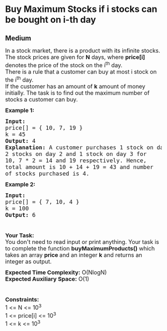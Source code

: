# Buy Maximum Stocks if i stocks can be bought on i-th day
##  Medium 
<div class="problem-statement">
                <p></p><p><span style="font-size:18px">In a stock market, there is a product with its infinite stocks. The stock prices are given for&nbsp;<strong>N</strong>&nbsp;days, where <strong>price[i]</strong> denotes the price of the stock on the i<sup>th</sup>&nbsp;day.<br>
There is a rule that a customer can buy at most i stock on the i<sup>th</sup>&nbsp;day.<br>
If the customer has an amount of&nbsp;<strong>k</strong>&nbsp;amount of money initially. The task is to&nbsp;find out the maximum number of stocks a customer can buy.&nbsp;</span></p>

<p><span style="font-size:18px"><strong>Example 1:</strong></span></p>

<pre><span style="font-size:18px"><strong>Input:
</strong>price[] = { 10, 7, 19 }
k = 45
<strong>Output: </strong>4
<strong>Explanation:</strong> A customer purchases 1 stock on day 1, 
2 stocks on day 2 and 1 stock on day 3 for 
10, 7 * 2 = 14 and 19 respectively. Hence, 
total amount is 10 + 14 + 19 = 43 and number 
of stocks purchased is 4.</span></pre>

<p><span style="font-size:18px"><strong>Example 2:</strong></span></p>

<pre><span style="font-size:18px"><strong>Input: 
</strong>price[] = { 7, 10, 4 }
k = 100
<strong>Output: </strong>6
</span></pre>

<p>&nbsp;</p>

<p><span style="font-size:18px"><strong>Your Task:&nbsp;&nbsp;</strong><br>
You don't need to read input or print anything. Your task is to complete the function <strong>buyMaximumProducts</strong><strong>()</strong>&nbsp;which takes an array&nbsp;<strong>price&nbsp;</strong>and an integer&nbsp;<strong>k</strong>&nbsp;and returns an integer as output.</span></p>

<p><span style="font-size:18px"><strong>Expected Time Complexity:</strong> O(NlogN)<br>
<strong>Expected Auxiliary Space:</strong> O(1)</span></p>

<p>&nbsp;</p>

<p><span style="font-size:18px"><strong>Constraints:</strong><br>
1 &lt;= N&nbsp;&lt;= 10<sup>3</sup><br>
1 &lt;= price[i] &lt;= 10<sup>3</sup><br>
1 &lt;= k &lt;= 10<sup>3</sup></span><br>
&nbsp;</p>
 <p></p>
            </div>